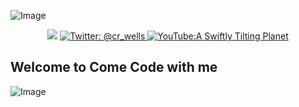 ![Image](https://github.com/calebrwells/A-Swiftly-Tilting-Planet/blob/master/Channel%20Art.png)

<p align="center">
<img src="https://img.shields.io/badge/Swift-5.0-orange.svg" />

<a href="https://twitter.com/cr_wells">
<img src="https://img.shields.io/badge/contact-@cr_wells-blue.svg?style=flat" alt="Twitter: @cr_wells" />
</a>

<a href="https://www.youtube.com/channel/UCgdLepqjYyKF4e8vxBZGdEQ">
<img src="https://img.shields.io/badge/watch on YouTube-A Swiftly Tilting Planet-red.svg?style=flat" alt="YouTube:A Swiftly Tilting Planet" />
</a>
</p>

## Welcome to Come Code with me

![Image]()

